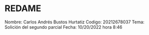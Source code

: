 REDAME
======
Nombre: Carlos Andrés Bustos Hurtatiz
Codigo: 20212678037
Tema: Solición del segundo parcial
Fecha: 10/20/2022 hora 8:46

